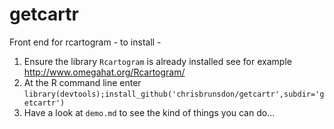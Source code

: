 getcartr
========

Front end for rcartogram - to install -

1. Ensure the library  `Rcartogram` is already installed  see for example http://www.omegahat.org/Rcartogram/ 
2. At the R command line enter `library(devtools);install_github('chrisbrunsdon/getcartr',subdir='getcartr')`
3. Have a look at `demo.md` to see the kind of things you can do...




